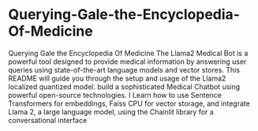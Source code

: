 # Querying-Gale-the-Encyclopedia-Of-Medicine
Querying Gale the Encyclopedia Of Medicine
The Llama2 Medical Bot is a powerful tool designed to provide medical information by answering user queries using state-of-the-art language models and vector stores. This README will guide you through the setup and usage of the Llama2 localized quantized model. build a sophisticated Medical Chatbot using powerful open-source technologies. I Learn how to use Sentence Transformers for embeddings, Faiss CPU for vector storage, and integrate Llama 2, a large language model, using the Chainlit library for a conversational interface

